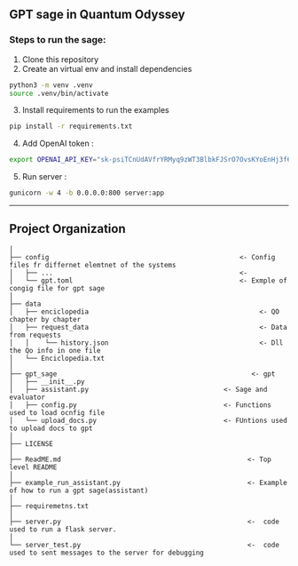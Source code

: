 ## GPT sage in Quantum Odyssey 


### Steps to run the sage:
1. Clone this repository
2. Create an virtual env and install dependencies
```bash
python3 -m venv .venv
source .venv/bin/activate
```
3. Install requirements to run the examples 
```bash
pip install -r requirements.txt
```
4. Add OpenAI  token :
```bash
export OPENAI_API_KEY="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"
```

5. Run server :
```bash
gunicorn -w 4 -b 0.0.0.0:800 server:app
```

___
Project Organization
------------

    │
    ├── config                                                <- Config files fr differnet elemtnet of the systems
    │   ├── ...                                               <- 
    │   └── gpt.toml                                          <- Exmple of congig file for gpt sage      
    │
    ├── data
    │   ├── enciclopedia                                           <- QO chapter by chapter
    │   ├── request_data                                           <- Data from requests
    │   │    └── history.json                                      <- Dll the Qo info in one file
    │   └── Enciclopedia.txt  
    │
    ├── gpt_sage                                                 <- gpt 
    │   ├── __init__.py                                
    │   ├── assistant.py                                  <- Sage and evaluator 
    │   ├── config.py                                     <- Functions used to load ocnfig file
    │   └── upload_docs.py                                <- FUntions used to upload docs to gpt
    │
    ├── LICENSE                                                
    │
    ├── ReadME.md                                               <- Top level README 
    │   
    ├── example_run_assistant.py                                <- Example of how to run a gpt sage(assistant)
    │   
    ├── requiremetns.txt                                         
    │   
    ├── server.py                                               <-  code used to run a flask server.
    │  
    └── server_test.py                                          <-  code used to sent messages to the server for debugging